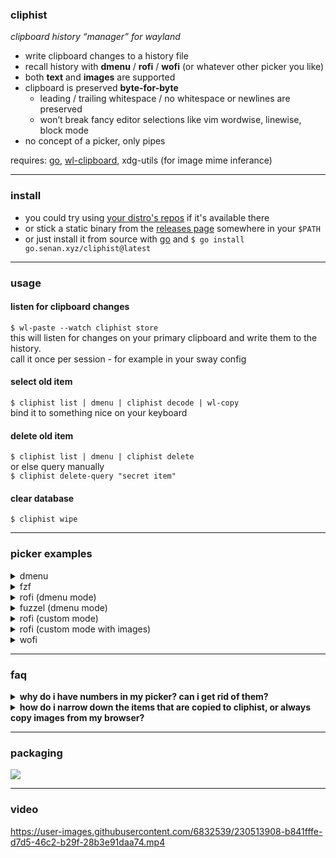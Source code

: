 ### cliphist

_clipboard history “manager” for wayland_

- write clipboard changes to a history file
- recall history with **dmenu** / **rofi** / **wofi** (or whatever other picker you like)
- both **text** and **images** are supported
- clipboard is preserved **byte-for-byte**
  - leading / trailing whitespace / no whitespace or newlines are
    preserved
  - won’t break fancy editor selections like vim wordwise, linewise,
    block mode
- no concept of a picker, only pipes

requires: [go](https://golang.org/),
[wl-clipboard](https://github.com/bugaevc/wl-clipboard), xdg-utils (for
image mime inferance)

---

### install

- you could try using [your distro's repos](#packaging) if it's available there
- or stick a static binary from the [releases page](https://github.com/sentriz/cliphist/releases) somewhere in your `$PATH`
- or just install it from source with [go](https://go.dev/doc/install) and `$ go install go.senan.xyz/cliphist@latest`

---

### usage

#### listen for clipboard changes

`$ wl-paste --watch cliphist store`  
this will listen for changes on your primary clipboard and write them to the history.  
call it once per session - for example in your sway config

#### select old item

`$ cliphist list | dmenu | cliphist decode | wl-copy`  
bind it to something nice on your keyboard

#### delete old item

`$ cliphist list | dmenu | cliphist delete`  
or else query manually  
`$ cliphist delete-query "secret item"`

#### clear database

`$ cliphist wipe`

---

### picker examples

<details>
<summary>dmenu</summary>

`cliphist list | dmenu | cliphist decode | wl-copy`

</details>

<details>
<summary>fzf</summary>

`cliphist list | fzf --no-sort | cliphist decode | wl-copy`

</details>

<details>
<summary>rofi (dmenu mode)</summary>

`cliphist list | rofi -dmenu | cliphist decode | wl-copy`

</details>

<details>
<summary>fuzzel (dmenu mode)</summary>

`cliphist list | fuzzel --dmenu | cliphist decode | wl-copy`

</details>

<details>
<summary>rofi (custom mode)</summary>

`rofi -modi clipboard:/path/to/cliphist-rofi -show clipboard`

(requires [contrib/cliphist-rofi](https://github.com/sentriz/cliphist/blob/master/contrib/cliphist-rofi))

</details>

<details>
<summary>rofi (custom mode with images)</summary>

`rofi -modi clipboard:/path/to/cliphist-rofi-img -show clipboard -show-icons`

(requires [contrib/cliphist-rofi-img](https://github.com/sentriz/cliphist/blob/master/contrib/cliphist-rofi-img))

</details>

<details>
  <summary>wofi</summary>

  `cliphist list | wofi -S dmenu | cliphist decode | wl-copy`

  Example config for sway:
```
exec wl-paste --watch cliphist store
bindsym Mod1+p exec cliphist list | wofi -S dmenu | cliphist decode | wl-copy
```
</details>

---

### faq

<details>
<summary><strong>why do i have numbers in my picker? can i get rid of them?</strong></summary>

it's important that a line prefixed with a number is piped into `cliphist decode`. this number is used to lookup in the database the exact original selection that you made, with all leading, trailing, non printable etc whitespace presevered. none of that will not be shown in the preview output of `cliphist list`

since the format of `cliphist list` is `"<id>\t<100 char preview>"`, and most pickers consider `"\t"` to be column seperator, you can try to just select column number 2

```shell
# fzf
cliphist list | fzf -d $'\t' --with-nth 2 | cliphist decode | wl-copy
```

```shell
# rofi
cliphist list | rofi -dmenu -display-columns 2 | cliphist decode | wl-copy
```

```shell
# wofi
# it kind of works but breaks with quotes in the original selection. i recommend not trying to hide the column with wofi
cliphist list | wofi --dmenu --pre-display-cmd "echo '%s' | cut -f 2" | cliphist decode | wl-copy
```

</details>

<details>
<summary><strong>how do i narrow down the items that are copied to cliphist, or always copy images from my browser?</strong></summary>

it's also possible to run `wl-paste --watch` several times for multiple mime types

for example in your window manager's startup you could run

```
wl-paste --type text --watch cliphist store
wl-paste --type image --watch cliphist store
```

now you should have text and raw image data available in your history. make sure you have xdg-utils installed too

</details>

---

### packaging

[![](https://repology.org/badge/vertical-allrepos/cliphist.svg?columns=4)](https://repology.org/project/cliphist/versions)

---

### video

<https://user-images.githubusercontent.com/6832539/230513908-b841fffe-d7d5-46c2-b29f-28b3e91daa74.mp4>
